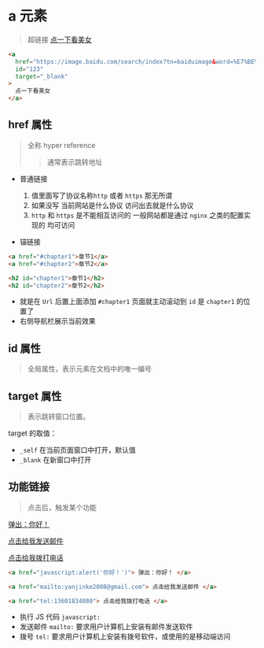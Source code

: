 # a 元素

> 超链接
> <a href="https://image.baidu.com/search/index?tn=baiduimage&word=%E7%BE%8E%E5%A5%B3"
> target="_blank">点一下看美女</a>

```html
<a
  href="https://image.baidu.com/search/index?tn=baiduimage&word=%E7%BE%8E%E5%A5%B3"
  id="123"
  target="_blank"
>
  点一下看美女
</a>
```

## href 属性

> 全称 hyper reference
>
> > 通常表示跳转地址

- 普通链接

  1. 值里面写了<span class="color-tip">协议名称</span>`http` 或者 `https` 那无所谓
  2. 如果没写 当前网站是什么协议 访问出去就是什么协议
  3. `http` 和 `https` 是不能相互访问的 一般网站都是通过 `nginx` 之类的配置实现的 <span class="color-info">均可访问</span>

- 锚链接

```html
<a href="#chapter1">章节1</a>
<a href="#chapter2">章节2</a>

<h2 id="chapter1">章节1</h2>
<h2 id="chapter2">章节2</h2>
```

- 就是在 `Url` 后置上面添加 `#chapter1` 页面就主动滚动到 `id` 是 `chapter1` 的位置了
- 右侧导航栏展示当前效果

## id 属性

> 全局属性，表示元素在文档中的唯一编号

## target 属性

> 表示跳转窗口位置。

target 的取值：

- `_self` 在当前页面窗口中打开，默认值
- `_blank` 在新窗口中打开

## 功能链接

> 点击后，触发某个功能

<a href="javascript:alert('你好！')"> 弹出：你好！ </a>

<a href="mailto:yanjinke2008@gmail.com"> 点击给我发送邮件 </a>

<a href="tel:13601834080"> 点击给我拨打电话 </a>

```html
<a href="javascript:alert('你好！')"> 弹出：你好！ </a>

<a href="mailto:yanjinke2008@gmail.com"> 点击给我发送邮件 </a>

<a href="tel:13601834080"> 点击给我拨打电话 </a>
```

- <span class="color-info">执行 JS 代码</span> `javascript:`
- <span class="color-info">发送邮件</span> `mailto:`
  要求用户计算机上安装有邮件发送软件
- <span class="color-info">拨号</span> `tel:`
  要求用户计算机上安装有拨号软件，或使用的是移动端访问
